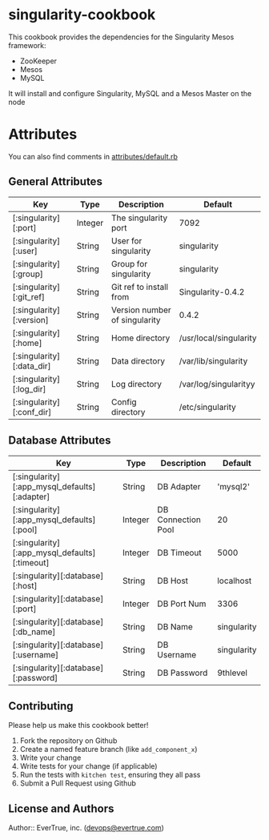 # singularity-cookbook

This cookbook provides the dependencies for the Singularity Mesos framework:

- ZooKeeper
- Mesos
- MySQL

It will install and configure Singularity, MySQL and a Mesos Master on the node

# Attributes

You can also find comments in [attributes/default.rb](https://github.com/evertrue/singularity-cookbook/blob/master/attributes/default.rb)

## General Attributes

| Key                       | Type    | Description                   | Default                |
|---------------------------|---------|-------------------------------|------------------------|
| [:singularity][:port]     | Integer | The singularity port          | 7092                   |
| [:singularity][:user]     | String  | User for singularity          | singularity            |
| [:singularity][:group]    | String  | Group for singularity         | singularity            |
| [:singularity][:git_ref]  | String  | Git ref to install from       | Singularity-0.4.2      |
| [:singularity][:version]  | String  | Version number of singularity | 0.4.2                  |
| [:singularity][:home]     | String  | Home directory                | /usr/local/singularity |
| [:singularity][:data_dir] | String  | Data directory                | /var/lib/singularity   |
| [:singularity][:log_dir]  | String  | Log directory                 | /var/log/singularityy  |
| [:singularity][:conf_dir] | String  | Config directory              | /etc/singularity       |

## Database Attributes

| Key                                           | Type    | Description        | Default     |
|-----------------------------------------------|---------|--------------------|-------------|
| [:singularity][:app_mysql_defaults][:adapter] | String  | DB Adapter         | 'mysql2'    |
| [:singularity][:app_mysql_defaults][:pool]    | Integer | DB Connection Pool | 20          |
| [:singularity][:app_mysql_defaults][:timeout] | Integer | DB Timeout         | 5000        |
| [:singularity][:database][:host]              | String  | DB Host            | localhost   |
| [:singularity][:database][:port]              | Integer | DB Port Num        | 3306        |
| [:singularity][:database][:db_name]           | String  | DB Name            | singularity |
| [:singularity][:database][:username]          | String  | DB Username        | singularity |
| [:singularity][:database][:password]          | String  | DB Password        | 9thlevel    |


## Contributing

Please help us make this cookbook better!

1. Fork the repository on Github
2. Create a named feature branch (like `add_component_x`)
3. Write your change
4. Write tests for your change (if applicable)
5. Run the tests with `kitchen test`, ensuring they all pass
6. Submit a Pull Request using Github

## License and Authors

Author:: EverTrue, inc. (devops@evertrue.com)
